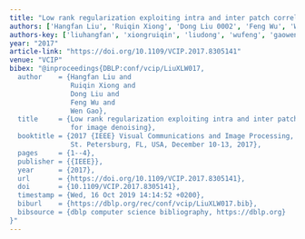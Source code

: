 ```yaml
---
title: "Low rank regularization exploiting intra and inter patch correlation for image denoising"
authors: ['Hangfan Liu', 'Ruiqin Xiong', 'Dong Liu 0002', 'Feng Wu', 'Wen Gao 0001']
authors-key: ['liuhangfan', 'xiongruiqin', 'liudong', 'wufeng', 'gaowen']
year: "2017"
article-link: "https://doi.org/10.1109/VCIP.2017.8305141"
venue: "VCIP"
bibex: "@inproceedings{DBLP:conf/vcip/LiuXLW017,
  author    = {Hangfan Liu and
               Ruiqin Xiong and
               Dong Liu and
               Feng Wu and
               Wen Gao},
  title     = {Low rank regularization exploiting intra and inter patch correlation
               for image denoising},
  booktitle = {2017 {IEEE} Visual Communications and Image Processing, {VCIP} 2017,
               St. Petersburg, FL, USA, December 10-13, 2017},
  pages     = {1--4},
  publisher = {{IEEE}},
  year      = {2017},
  url       = {https://doi.org/10.1109/VCIP.2017.8305141},
  doi       = {10.1109/VCIP.2017.8305141},
  timestamp = {Wed, 16 Oct 2019 14:14:52 +0200},
  biburl    = {https://dblp.org/rec/conf/vcip/LiuXLW017.bib},
  bibsource = {dblp computer science bibliography, https://dblp.org}
}"
---
```

